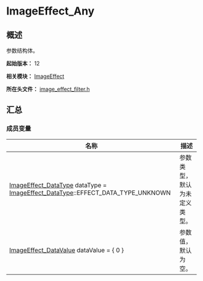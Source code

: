 # ImageEffect_Any
<!--Kit: Image Kit-->
<!--Subsystem: Multimedia-->
<!--Owner: @zyj208-->
<!--Designer: @wangshoucheng-->
<!--Tester: @gengfei-->
<!--Adviser: @w_Machine_cc-->
## 概述

参数结构体。

**起始版本：** 12

**相关模块：** [ImageEffect](capi-imageeffect.md)

**所在头文件：** [image_effect_filter.h](capi-image-effect-filter-h.md)

## 汇总

### 成员变量

| 名称 | 描述 |
| -- | -- |
| [ImageEffect_DataType](capi-image-effect-filter-h.md#imageeffect_datatype) dataType = [ImageEffect_DataType](capi-image-effect-filter-h.md#imageeffect_datatype)::EFFECT_DATA_TYPE_UNKNOWN | 参数类型，默认为未定义类型。 |
| [ImageEffect_DataValue](capi-imageeffect-imageeffect-datavalue.md) dataValue = { 0 } | 参数值，默认为空。 |


